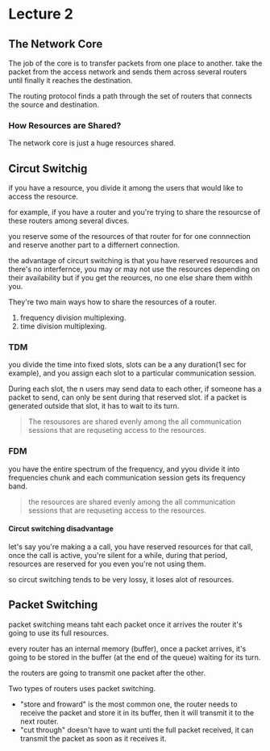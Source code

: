 # Lecture 2

## The Network Core 

The job of the core is to transfer packets from one place to another.
take the packet from the access network and sends them across several routers until finally it reaches the destination.

The routing protocol finds a path through the set of routers that connects the source and destination.

### How Resources are Shared?

The network core is just a huge resources shared.

## Circut Switchig 

if you have a resource, you divide it among the users that would like to access the resource.

for example, if you have a router and you're trying to share the resourcse of these routers among several divces.

you reserve some of the resources of that router for for one connnection and reserve another part to a differnert connection.

the advantage of circurt switching is that you have reserved resources and there's no interfernce, you may or may not use the resources depending on their availability but if you get the reources, no one 
else share them withh you.

They're two main ways how to share the resources of a router.
1. frequency division multiplexing.
2. time division multiplexing.

### TDM 

you divide the time into fixed slots, slots can be a any duration(1 sec for example), and 
you assign each slot to a particular communication session.

During each slot, the n users may send data to each other, if someone has a packet to send, can only be sent during that reserved slot.
if a packet is generated outside that slot, it has to wait to its turn.

> The resousores are shared evenly among the all communication sessions that are requseting access to the resources.

### FDM 

you have the entire spectrum of the frequency, and yyou divide it into frequencies chunk and each communication session gets its frequency band.

> the resources are shared evenly among the all communication sessions that are requseting access to the resources.


#### Circut switching disadvantage

let's say you're making a a call, you have reserved resources for that call, once the call is active, you're silent for a while, during that period, resources are reserved for you even you're not using them.

so circut switching tends to be  very lossy, it loses alot of resources.


## Packet Switching

packet switching means taht each packet once it arrives the router it's going to use its full resources. 

every router has an internal memory (buffer), once a packet arrives, it's going to be stored in the buffer (at the end of the queue) waiting for its turn.

the routers are going to transmit one packet after the other.

Two types of routers uses packet switching.

- "store and froward" is the most common one, the router needs to receive the packet and store it in its buffer, then it will transmit it to the next router.
- "cut through" doesn't have to want unti the full packet received, it can transmit the packet as soon as it receives it.